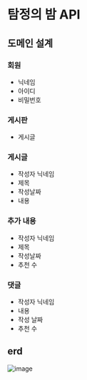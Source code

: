 # 탐정의 밤 API

## 도메인 설계
### 회원

- 닉네임
- 아이디
- 비밀번호

### 게시판

- 게시글

### 게시글

- 작성자 닉네임
- 제목
- 작성날짜
- 내용

### 추가 내용

- 작성자 닉네임
- 제목
- 작성날짜
- 추천 수

### 댓글

- 작성자 닉네임
- 내용
- 작성 날짜
- 추천 수

## erd
![image](https://github.com/WAME-LEL/find_me_mysteryweb/assets/56767018/9144e8c2-24d1-47ed-8f99-6a7e416267a8)
